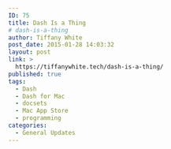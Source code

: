 ```yaml
---
ID: 75
title: Dash Is a Thing
# dash-is-a-thing
author: Tiffany White
post_date: 2015-01-28 14:03:32
layout: post
link: >
  https://tiffanywhite.tech/dash-is-a-thing/
published: true
tags:
  - Dash
  - Dash for Mac
  - docsets
  - Mac App Store
  - programming
categories:
  - General Updates
---
```

